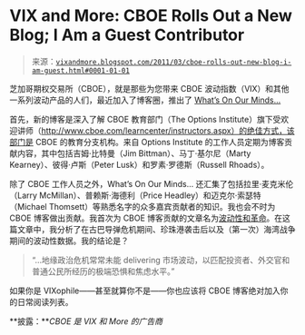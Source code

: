 <!--yml

分类：未分类

日期：2024-05-18 16:53:02

-->

# VIX and More: CBOE Rolls Out a New Blog; I Am a Guest Contributor

> 来源：[`vixandmore.blogspot.com/2011/03/cboe-rolls-out-new-blog-i-am-guest.html#0001-01-01`](http://vixandmore.blogspot.com/2011/03/cboe-rolls-out-new-blog-i-am-guest.html#0001-01-01)

芝加哥期权交易所（CBOE），就是那些为您带来 CBOE 波动指数（VIX）和其他一系列波动产品的人们，最近加入了博客圈，推出了 [What’s On Our Minds...](http://communities.cboe.com/t5/What-s-On-Our-Minds/bg-p/OfficialBlog)

首先，新的博客是深入了解 CBOE 教育部门（The Options Institute）旗下受欢迎讲师（http://www.cboe.com/learncenter/instructors.aspx）的绝佳方式，该部门是 CBOE 的教育分支机构。来自 Options Institute 的工作人员定期为博客贡献内容，其中包括吉姆·比特曼（Jim Bittman）、马丁·基尔尼（Marty Kearney）、彼得·卢斯（Peter Lusk）和罗素·罗德斯（Russell Rhoads）。

除了 CBOE 工作人员之外，What’s On Our Minds... 还汇集了包括拉里·麦克米伦（Larry McMillan）、普赖斯·海德利（Price Headley）和迈克尔·索瑟特（Michael Thomsett）等熟悉名字的众多嘉宾贡献者的知识。我也会不时为 CBOE 博客做出贡献。我首次为 CBOE 博客贡献的文章名为[波动性和革命](http://communities.cboe.com/t5/What-s-On-Our-Minds/Volatility-and-Revolutions-by-Bill-Luby/ba-p/451)。在这篇文章中，我分析了在古巴导弹危机期间、珍珠港袭击后以及（第一次）海湾战争期间的波动性数据。我的结论是？

> “…地缘政治危机常常未能 delivering 市场波动，以匹配投资者、外交官和普通公民所经历的极端恐惧和焦虑水平。”

如果你是 VIXophile——甚至就算你不是——你也应该将 CBOE 博客绝对加入你的日常阅读列表。

**披露：***CBOE 是 VIX 和 More 的广告商*
